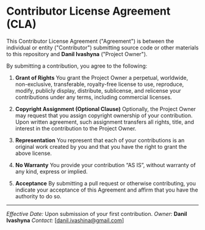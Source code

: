 # Contributor License Agreement (CLA)

This Contributor License Agreement ("Agreement") is between the individual or entity ("Contributor") submitting source code or other materials to this repository and **Danil Ivashyna** ("Project Owner").

By submitting a contribution, you agree to the following:

1. **Grant of Rights**
   You grant the Project Owner a perpetual, worldwide, non-exclusive, transferable, royalty-free license to use, reproduce, modify, publicly display, distribute, sublicense, and relicense your contributions under any terms, including commercial licenses.

2. **Copyright Assignment (Optional Clause)**
   Optionally, the Project Owner may request that you assign copyright ownership of your contribution.
   Upon written agreement, such assignment transfers all rights, title, and interest in the contribution to the Project Owner.

3. **Representation**
   You represent that each of your contributions is an original work created by you and that you have the right to grant the above license.

4. **No Warranty**
   You provide your contribution “AS IS”, without warranty of any kind, express or implied.

5. **Acceptance**
   By submitting a pull request or otherwise contributing, you indicate your acceptance of this Agreement and affirm that you have the authority to do so.

---

*Effective Date:* Upon submission of your first contribution.
*Owner:* **Danil Ivashyna**
*Contact:* [danil.ivashina@gmail.com]
